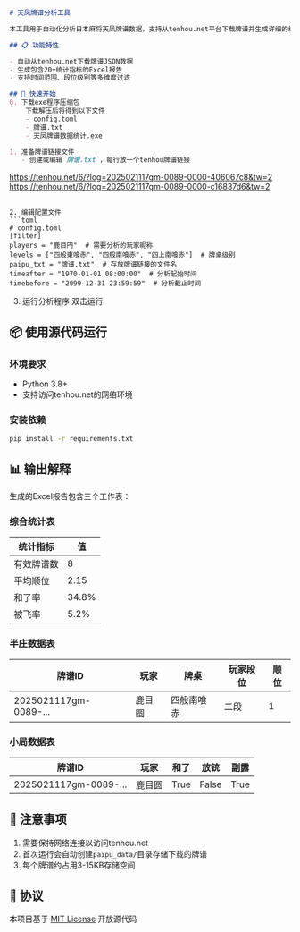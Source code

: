 ```markdown
# 天凤牌谱分析工具

本工具用于自动化分析日本麻将天凤牌谱数据，支持从tenhou.net平台下载牌谱并生成详细的统计报告。

## 📋 功能特性

- 自动从tenhou.net下载牌谱JSON数据
- 生成包含20+统计指标的Excel报告
- 支持时间范围、段位级别等多维度过滤

## 🚀 快速开始
0. 下载exe程序压缩包
    下载解压后将得到以下文件
    - config.toml
    - 牌谱.txt
    - 天凤牌谱数据统计.exe

1. 准备牌谱链接文件
   - 创建或编辑`牌谱.txt`，每行放一个tenhou牌谱链接
   ```
   https://tenhou.net/6/?log=2025021117gm-0089-0000-406067c8&tw=2
   https://tenhou.net/6/?log=2025021117gm-0089-0000-c16837d6&tw=2
   ```

2. 编辑配置文件
   ```toml
   # config.toml
   [filter]
   players = "鹿目円"  # 需要分析的玩家昵称
   levels = ["四般東喰赤", "四般南喰赤", "四上南喰赤"]  # 牌桌级别
   paipu_txt = "牌谱.txt"  # 存放牌谱链接的文件名
   timeafter = "1970-01-01 08:00:00"  # 分析起始时间
   timebefore = "2099-12-31 23:59:59"  # 分析截止时间
   ```

3. 运行分析程序
   双击运行
   
## 📦 使用源代码运行

### 环境要求
- Python 3.8+
- 支持访问tenhou.net的网络环境

### 安装依赖
```bash
pip install -r requirements.txt
```

## 📊 输出解释

生成的Excel报告包含三个工作表：

### 综合统计表
| 统计指标       | 值     |
|----------------|-------|
| 有效牌谱数      | 8     |
| 平均顺位        | 2.15  |
| 和了率         | 34.8% |
| 被飞率         | 5.2%  |

### 半庄数据表
| 牌谱ID                | 玩家   | 牌桌 | 玩家段位 | 顺位           |
|-----------------------|-------|------|------|-------------------|
| 2025021117gm-0089-... | 鹿目圆 | 四般南喰赤 | 二段| 1 |

### 小局数据表
| 牌谱ID                | 玩家   | 和了 | 放铳 | 副露           |
|-----------------------|-------|------|------|-------------------|
| 2025021117gm-0089-... | 鹿目圆 | True | False| True |


## 📌 注意事项

1. 需要保持网络连接以访问tenhou.net
2. 首次运行会自动创建`paipu_data/`目录存储下载的牌谱
3. 每个牌谱约占用3-15KB存储空间

## 📄 协议

本项目基于 [MIT License](LICENSE) 开放源代码
